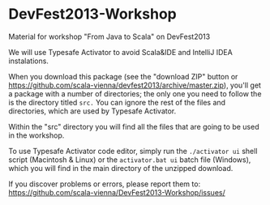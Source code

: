 DevFest2013-Workshop
====================

Material for workshop "From Java to Scala" on DevFest2013

We will use Typesafe Activator to avoid Scala&IDE and IntelliJ IDEA instalations.

When you download this package (see the "download ZIP" button or https://github.com/scala-vienna/devfest2013/archive/master.zip), you'll
get a package with a number of directories; the only one you need to follow the
is the directory titled ``src.`` You can ignore the rest of the
files and directories, which are used by Typesafe Activator.

Within the "src" directory you will find all the files that are going to
be used in the workshop.

To use Typesafe Activator code editor, simply run the ``./activator ui``
shell script (Macintosh & Linux) or the ``activator.bat ui`` batch file (Windows),
which you will find in the main directory of the unzipped download.

If you discover problems or errors, please report them to:
https://github.com/scala-vienna/DevFest2013-Workshop/issues/
